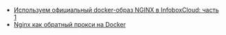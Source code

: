 - [Используем официальный docker-образ NGINX в InfoboxCloud: часть 1](https://habr.com/company/infobox/blog/265231/)
- [Nginx как обратный прокси на Docker](https://medium.com/southbridge/nginx-as-reverse-proxy-a62815edd8c1)
